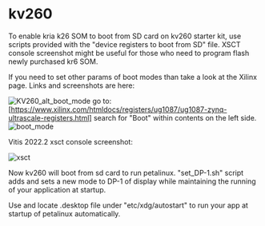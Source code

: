 # kv260
To enable kria k26 SOM to boot from SD card on kv260 starter kit, use scripts provided with the "device registers to boot from SD" file. XSCT console screenshot might be useful for those who need to program flash newly purchased kr6 SOM. 

If you need to set other params of boot modes than take a look at the Xilinx page. Links and screenshots are here:

![KV260_alt_boot_mode](https://user-images.githubusercontent.com/15190686/230727844-7349e99e-3c67-4e16-a36c-9c97e23d3541.png)
go to:[https://www.xilinx.com/htmldocs/registers/ug1087/ug1087-zynq-ultrascale-registers.html]
search for "Boot" within contents on the left side.
![boot_mode](https://user-images.githubusercontent.com/15190686/230728024-0e86f8a1-4e69-4a73-b99b-8c593c6ad039.png)

Vitis 2022.2 xsct console screenshot:

![xsct](https://user-images.githubusercontent.com/15190686/230725678-cf99243d-0216-47f7-857d-c0a4ca06442f.png)

Now kv260 will boot from sd card to run petalinux.
"set_DP-1.sh" script adds and sets a new mode to DP-1 of display while maintaining the running of your application at startup.

Use and locate .desktop file under "etc/xdg/autostart" to run your app at startup of petalinux automatically.


